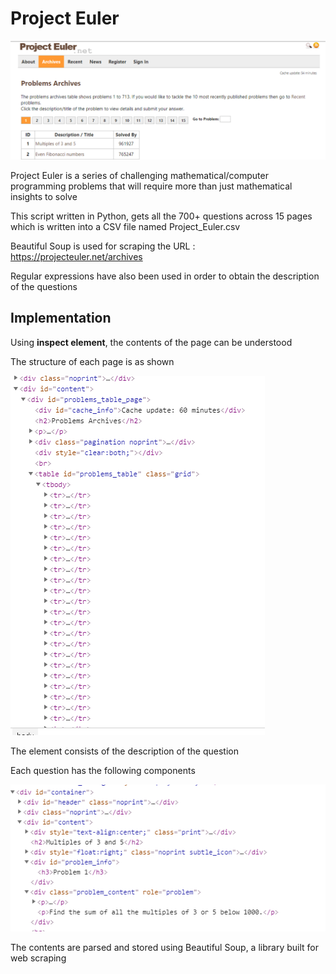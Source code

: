 # Project Euler #

![Image](./images/euler_home.PNG)

Project Euler is a series of challenging mathematical/computer programming problems that will require more than just mathematical insights to solve

This script written in Python, gets all the 700+ questions across 15 pages which is written into a CSV file named Project_Euler.csv

Beautiful Soup is used for scraping the URL : https://projecteuler.net/archives

Regular expressions have also been used in order to obtain the description of the questions

## Implementation ##

Using **inspect element**, the contents of the page can be understood

The structure of each page is as shown

![Image](./images/euler_questions.PNG)

The <tr> element consists of the description of the question

Each question has the following components

![Image](./images/question1.PNG)

The contents are parsed and stored using Beautiful Soup, a library built for web scraping


